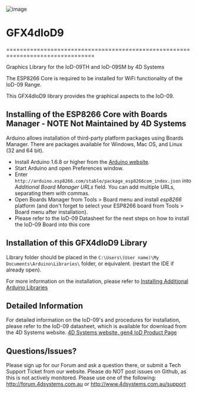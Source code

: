 ![image](http://www.4dsystems.com.au/imagenes/header.png)
# GFX4dIoD9
================================================================================

Graphics Library for the IoD-09TH and IoD-09SM by 4D Systems

The ESP8266 Core is required to be installed for WiFi functionality of the IoD-09 Range.

This GFX4dIoD9 library provides the graphical aspects to the IoD-09.

## Installing of the ESP8266 Core with Boards Manager - NOTE Not Maintained by 4D Systems

Arduino allows installation of third-party platform packages using Boards Manager. There are packages available for Windows, Mac OS, and Linux (32 and 64 bit).

- Install Arduino 1.6.8 or higher from the [Arduino website](http://www.arduino.cc/en/main/software).
- Start Arduino and open Preferences window.
- Enter ```http://arduino.esp8266.com/stable/package_esp8266com_index.json``` into *Additional Board Manager URLs* field. You can add multiple URLs, separating them with commas.
- Open Boards Manager from Tools > Board menu and install *esp8266* platform (and don't forget to select your ESP8266 board from Tools > Board menu after installation).
- Please refer to the IoD-09 Datasheet for the next steps on how to install the IoD-09 Board into this core

## Installation of this GFX4dIoD9 Library

Library folder should be placed in the ```C:\Users\(User name)\My Documents\Arduino\Libraries\``` folder, or equivalent. (restart the IDE if already open).

For more information on the installation, please refer to [Installing Additional Arduino Libraries](http://arduino.cc/en/Guide/Libraries)

## Detailed Information

For detailed information on the IoD-09's and procedures for installation, please refer to the IoD-09 datasheet, which is available for download from the 4D Systems website.
[4D Systems website, gen4 IoD Product Page](http://www.4dsystems.com.au/product/IoD-09)

## Questions/Issues?

Please sign up for our Forum and ask a question there, or submit a Tech Support Ticket from our website.
Please do NOT post issues on Github, as this is not actively monitored. Please use one of the following:
http://forum.4dsystems.com.au or http://www.4dsystems.com.au/support
